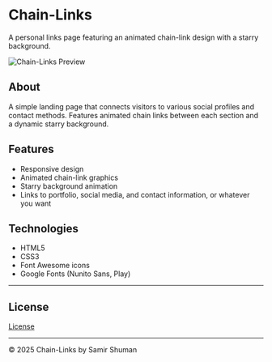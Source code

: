 # Chain-Links

A personal links page featuring an animated chain-link design with a starry background.

![Chain-Links Preview](chainlinks.gif)

## About

A simple landing page that connects visitors to various social profiles and contact methods. Features animated chain links between each section and a dynamic starry background.

## Features

- Responsive design
- Animated chain-link graphics
- Starry background animation
- Links to portfolio, social media, and contact information, or whatever you want

## Technologies

- HTML5
- CSS3
- Font Awesome icons
- Google Fonts (Nunito Sans, Play)



---
## License
[License](License)  

---

© 2025 Chain-Links by Samir Shuman
